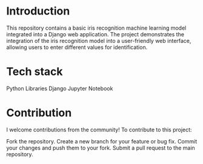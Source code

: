 # Introduction

This repository contains a basic iris recognition machine learning model integrated into a Django web application. The project demonstrates the integration of the iris recognition model into a user-friendly web interface, allowing users to enter different values for identification.

# Tech stack
Python Libraries
Django
Jupyter Notebook

# Contribution
I welcome contributions from the community! To contribute to this project:

Fork the repository.
Create a new branch for your feature or bug fix.
Commit your changes and push them to your fork.
Submit a pull request to the main repository.
